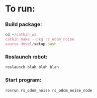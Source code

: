 # To run:
### Build package:
```Ruby
cd ~/catkin_ws
catkin_make --pkg rs_odom_noise
source devel/setup.bash
```

### Roslaunch robot:
```Ruby
roslaunch blah blah blah
```

### Start program:
```Ruby
rosrun rs_odom_noise rs_odom_noise_node
```
